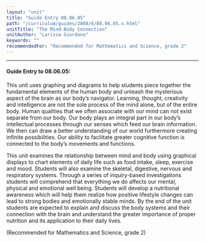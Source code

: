 ```yaml
---
layout: "unit"
title: "Guide Entry 08.06.05"
path: "/curriculum/guides/2008/6/08.06.05.x.html"
unitTitle: "The Mind-Body Connection"
unitAuthor: "Larissa Giordano"
keywords: ""
recommendedFor: "Recommended for Mathematics and Science, grade 2"
---
```

<body>
<hr/>
<h4>
Guide Entry to 08.06.05:
</h4>
<p>
This unit uses graphing and diagrams to help students piece together the fundamental elements of the human body and unleash the mysterious aspect of the brain as our body’s navigator. Learning, thought, creativity and intelligence are not the sole process of the mind alone, but of the entire body. Human qualities that we often associate with our mind can not exist separate from our body. Our body plays an integral part in our body’s intellectual processes through our senses which feed our brain information. We then can draw a better understanding of our world furthermore creating infinite possibilities. Our ability to facilitate greater cognitive function is connected to the body’s movements and functions.
</p>
<p>
This unit examines the relationship between mind and body using graphical displays to chart elements of daily life such as food intake, sleep, exercise and mood. Students will also examine the skeletal, digestive, nervous and respiratory systems. Through a series of inquiry-based investigations students will comprehend that everything we do affects our mental, physical and emotional well being. Students will develop a nutritional awareness which will help them realize how positive lifestyle changes can lead to strong bodies and emotionally stable minds. By the end of the unit students are expected to explain and discuss the body systems and their connection with the brain and understand the greater importance of proper nutrition and its application to their daily lives.
</p>
<p>
(Recommended for Mathematics and Science, grade 2)
</p>
</body>